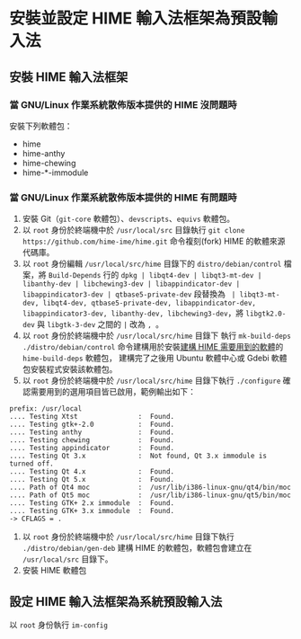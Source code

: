 # 安裝並設定 HIME 輸入法框架為預設輸入法
## 安裝 HIME 輸入法框架
### 當 GNU/Linux 作業系統散佈版本提供的 HIME 沒問題時
安裝下列軟體包：

* hime
* hime-anthy
* hime-chewing
* hime-*-immodule

### 當 GNU/Linux 作業系統散佈版本提供的 HIME 有問題時
1. 安裝 Git（`git-core` 軟體包）、`devscripts`、`equivs` 軟體包。
1. 以 `root` 身份於終端機中於 `/usr/local/src` 目錄執行 `git clone https://github.com/hime-ime/hime.git` 命令複刻(fork) HIME 的軟體來源代碼庫。
1. 以 `root` 身份編輯 `/usr/local/src/hime` 目錄下的 `distro/debian/control` 檔案，將 `Build-Depends` 行的 `dpkg | libqt4-dev | libqt3-mt-dev | libanthy-dev | libchewing3-dev | libappindicator-dev | libappindicator3-dev | qtbase5-private-dev` 段替換為
 ` | libqt3-mt-dev, libqt4-dev, qtbase5-private-dev, libappindicator-dev, libappindicator3-dev, libanthy-dev, libchewing3-dev`，將 `libgtk2.0-dev` 與 `libgtk-3-dev` 之間的 ` | ` 改為
 `, `。
 1. 以 `root` 身份於終端機中於 `/usr/local/src/hime` 目錄下
執行 `mk-build-deps ./distro/debian/control` 命令建構用於安裝[建構 HIME 需要用到的軟體](https://github.com/hime-ime/hime/wiki/Software-dependencies-for-building-HIME)的 `hime-build-deps` 軟體包， 建構完了之後用 Ubuntu 軟體中心或 Gdebi 軟體包安裝程式安裝該軟體包。
1. 以 `root` 身份於終端機中於 `/usr/local/src/hime` 目錄下執行 `./configure` 確認需要用到的選用項目皆已啟用，範例輸出如下：  
```
prefix: /usr/local
.... Testing Xtst               :  Found.
.... Testing gtk+-2.0           :  Found.
.... Testing anthy              :  Found.
.... Testing chewing            :  Found.
.... Testing appindicator       :  Found.
.... Testing Qt 3.x             :  Not found, Qt 3.x immodule is turned off.
.... Testing Qt 4.x             :  Found.
.... Testing Qt 5.x             :  Found.
.... Path of Qt4 moc            :  /usr/lib/i386-linux-gnu/qt4/bin/moc
.... Path of Qt5 moc            :  /usr/lib/i386-linux-gnu/qt5/bin/moc
.... Testing GTK+ 2.x immodule  :  Found.
.... Testing GTK+ 3.x immodule  :  Found.
-> CFLAGS = .
```
1. 以 `root` 身份於終端機中於 `/usr/local/src/hime` 目錄下執行 `./distro/debian/gen-deb` 建構 HIME 的軟體包，軟體包會建立在 `/usr/local/src` 目錄下。
1. 安裝 HIME  軟體包

## 設定 HIME 輸入法框架為系統預設輸入法
以 `root` 身份執行 `im-config` 